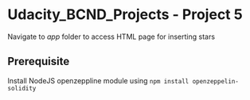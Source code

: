 # Udacity_BCND_Projects - Project 5
Navigate to _app_ folder to access HTML page for inserting stars

## Prerequisite
Install NodeJS openzeppline module using ```npm install openzeppelin-solidity``` 
